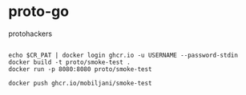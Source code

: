 # proto-go
protohackers



```

echo $CR_PAT | docker login ghcr.io -u USERNAME --password-stdin
docker build -t proto/smoke-test .      
docker run -p 8080:8080 proto/smoke-test

docker push ghcr.io/mobiljani/smoke-test 
```
